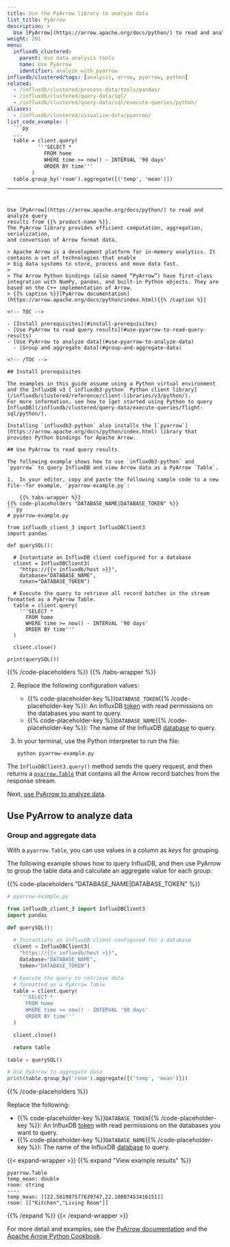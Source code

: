 ```yaml
---
title: Use the PyArrow library to analyze data
list_title: PyArrow
description: >
  Use [PyArrow](https://arrow.apache.org/docs/python/) to read and analyze InfluxDB query results.
weight: 201
menu:
  influxdb_clustered:
    parent: Use data analysis tools
    name: Use PyArrow
    identifier: analyze_with_pyarrow
influxdb/clustered/tags: [analysis, arrow, pyarrow, python]
related:
  - /influxdb/clustered/process-data/tools/pandas/
  - /influxdb/clustered/query-data/sql/
  - /influxdb/clustered/query-data/sql/execute-queries/python/
aliases:
  - /influxdb/clustered/visualize-data/pyarrow/
list_code_example: |
  ```py
  ...
  table = client.query(
          '''SELECT *
            FROM home
            WHERE time >= now() - INTERVAL '90 days'
            ORDER BY time'''
        )
  table.group_by('room').aggregate([('temp', 'mean')])
  ```
---
```


Use [PyArrow](https://arrow.apache.org/docs/python/) to read and analyze query
results from {{% product-name %}}.
The PyArrow library provides efficient computation, aggregation, serialization,
and conversion of Arrow format data.

> Apache Arrow is a development platform for in-memory analytics. It contains a set of technologies that enable
> big data systems to store, process and move data fast.
>
> The Arrow Python bindings (also named “PyArrow”) have first-class integration with NumPy, pandas, and built-in Python objects. They are based on the C++ implementation of Arrow.
> {{% caption %}}[PyArrow documentation](https://arrow.apache.org/docs/python/index.html){{% /caption %}}

<!-- TOC -->

- [Install prerequisites](#install-prerequisites)
- [Use PyArrow to read query results](#use-pyarrow-to-read-query-results)
- [Use PyArrow to analyze data](#use-pyarrow-to-analyze-data)
  - [Group and aggregate data](#group-and-aggregate-data)

<!-- /TOC -->

## Install prerequisites

The examples in this guide assume using a Python virtual environment and the InfluxDB v3 [`influxdb3-python` Python client library](/influxdb/clustered/reference/client-libraries/v3/python/).
For more information, see how to [get started using Python to query InfluxDB](/influxdb/clustered/query-data/execute-queries/flight-sql/python/).

Installing `influxdb3-python` also installs the [`pyarrow`](https://arrow.apache.org/docs/python/index.html) library that provides Python bindings for Apache Arrow.

## Use PyArrow to read query results

The following example shows how to use `influxdb3-python` and `pyarrow` to query InfluxDB and view Arrow data as a PyArrow `Table`.
 
1.  In your editor, copy and paste the following sample code to a new file--for example, `pyarrow-example.py`:

    {{% tabs-wrapper %}}
{{% code-placeholders "DATABASE_NAME|DATABASE_TOKEN" %}}
```py
# pyarrow-example.py

from influxdb_client_3 import InfluxDBClient3
import pandas

def querySQL():
  
  # Instantiate an InfluxDB client configured for a database
  client = InfluxDBClient3(
    "https://{{< influxdb/host >}}",
    database="DATABASE_NAME",
    token="DATABASE_TOKEN")

  # Execute the query to retrieve all record batches in the stream formatted as a PyArrow Table.
  table = client.query(
    '''SELECT *
      FROM home
      WHERE time >= now() - INTERVAL '90 days'
      ORDER BY time'''
  )

  client.close()

print(querySQL())
```
{{% /code-placeholders %}}
  {{% /tabs-wrapper %}}

2.  Replace the following configuration values:

    - {{% code-placeholder-key %}}`DATABASE_TOKEN`{{% /code-placeholder-key %}}: An InfluxDB [token](/influxdb/clustered/admin/tokens/) with read permissions on the databases you want to query.
    - {{% code-placeholder-key %}}`DATABASE_NAME`{{% /code-placeholder-key %}}: The name of the InfluxDB [database](/influxdb/clustered/admin/databases/) to query.

3. In your terminal, use the Python interpreter to run the file:

    ```sh
    python pyarrow-example.py
    ```

The `InfluxDBClient3.query()` method sends the query request, and then returns a [`pyarrow.Table`](https://arrow.apache.org/docs/python/generated/pyarrow.Table.html) that contains all the Arrow record batches from the response stream. 

Next, [use PyArrow to analyze data](#use-pyarrow-to-analyze-data).

## Use PyArrow to analyze data

### Group and aggregate data

With a `pyarrow.Table`, you can use values in a column as _keys_ for grouping.

The following example shows how to query InfluxDB, and then use PyArrow to group the table data and calculate an aggregate value for each group:

{{% code-placeholders "DATABASE_NAME|DATABASE_TOKEN" %}}
```py
# pyarrow-example.py

from influxdb_client_3 import InfluxDBClient3
import pandas

def querySQL():
  
  # Instantiate an InfluxDB client configured for a database
  client = InfluxDBClient3(
    "https://{{< influxdb/host >}}",
    database="DATABASE_NAME",
    token="DATABASE_TOKEN")

  # Execute the query to retrieve data 
  # formatted as a PyArrow Table
  table = client.query(
    '''SELECT *
      FROM home
      WHERE time >= now() - INTERVAL '90 days'
      ORDER BY time'''
  )

  client.close()

  return table

table = querySQL()

# Use PyArrow to aggregate data
print(table.group_by('room').aggregate([('temp', 'mean')]))
```
{{% /code-placeholders %}}

Replace the following:

- {{% code-placeholder-key %}}`DATABASE_TOKEN`{{% /code-placeholder-key %}}: An InfluxDB [token](/influxdb/clustered/admin/tokens/) with read permissions on the databases you want to query.
- {{% code-placeholder-key %}}`DATABASE_NAME`{{% /code-placeholder-key %}}: The name of the InfluxDB [database](/influxdb/clustered/admin/tokens/) to query.

{{< expand-wrapper >}}
{{% expand "View example results" %}}
```arrow
pyarrow.Table
temp_mean: double
room: string
----
temp_mean: [[22.581987577639747,22.10807453416151]]
room: [["Kitchen","Living Room"]]
```
{{% /expand %}}
{{< /expand-wrapper >}}

For more detail and examples, see the [PyArrow documentation](https://arrow.apache.org/docs/python/getstarted.html) and the [Apache Arrow Python Cookbook](https://arrow.apache.org/cookbook/py/data.html).
